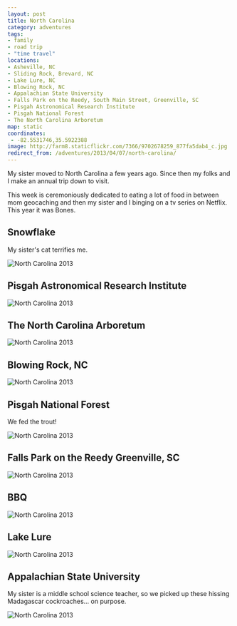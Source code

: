```yaml
---
layout: post
title: North Carolina
category: adventures
tags:
- family
- road trip
- "time travel"
locations:
- Asheville, NC
- Sliding Rock, Brevard, NC
- Lake Lure, NC
- Blowing Rock, NC
- Appalachian State University
- Falls Park on the Reedy, South Main Street, Greenville, SC
- Pisgah Astronomical Research Institute
- Pisgah National Forest
- The North Carolina Arboretum
map: static
coordinates:
 - -82.5531746,35.5922388
image: http://farm8.staticflickr.com/7366/9702678259_877fa5dab4_c.jpg
redirect_from: /adventures/2013/04/07/north-carolina/
---
```



My sister moved to North Carolina a few years ago. Since then my folks and I make an annual trip down to visit.

This week is ceremoniously dedicated to eating a lot of food in between mom geocaching and then my sister and I binging on a tv series on Netflix. This year it was Bones.

## Snowflake

My sister's cat terrifies me.

<div class="photos">

<img src="http://farm6.staticflickr.com/5517/9702682509_af19f42c88_c.jpg" alt="North Carolina 2013">
</div>

## Pisgah Astronomical Research Institute

<div class="photos">

<img src="http://farm6.staticflickr.com/5460/9705915802_81d945ab2b_c.jpg" class="pop-out" alt="North Carolina 2013">
</div>

## The North Carolina Arboretum

<div class="photos">

<img src="http://farm4.staticflickr.com/3703/9705916416_93822a562a_c.jpg" alt="North Carolina 2013">
</div>

## Blowing Rock, NC

<div class="photos">

<img src="http://farm8.staticflickr.com/7366/9702678259_877fa5dab4_c.jpg" alt="North Carolina 2013">
</div>

## Pisgah National Forest

We fed the trout!

<div class="photos">

<img src="http://farm4.staticflickr.com/3687/9705919694_b8ff3b4938_c.jpg" alt="North Carolina 2013">
</div>

## Falls Park on the Reedy Greenville, SC

<div class="photos">

<img src="http://farm6.staticflickr.com/5487/9702682095_744d46e8b0_b.jpg" alt="North Carolina 2013">
</div>

## BBQ

<div class="photos">

<img src="http://farm4.staticflickr.com/3797/9702691619_1d6bb88b4a_c.jpg"  alt="North Carolina 2013">
</div>

## Lake Lure

<div class="photos">

<img src="http://farm6.staticflickr.com/5533/9702673293_413051a6b3_c.jpg"  alt="North Carolina 2013">
</div>

## Appalachian State University

My sister is a middle school science teacher, so we picked up these hissing Madagascar cockroaches&hellip; on purpose.

<div class="photos">

<img src="http://farm8.staticflickr.com/7362/9705918980_decc5e4e6a_c.jpg" alt="North Carolina 2013">
</div>

